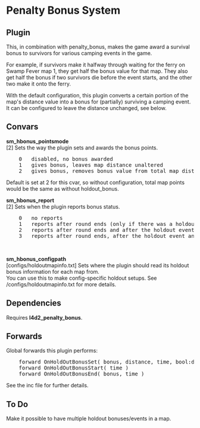 Penalty Bonus System
====================

Plugin
------
This, in combination with penalty_bonus, makes the game award a survival bonus to survivors
for various camping events in the game.

For example, if survivors make it halfway through waiting for the ferry on Swamp Fever map 1,
they get half the bonus value for that map. They also get half the bonus if two survivors die
before the event starts, and the other two make it onto the ferry.

With the default configuration, this plugin converts a certain portion of the map's distance value
into a bonus for (partially) surviving a camping event. It can be configured to leave the distance
unchanged, see below.


Convars
-------
<b>sm_hbonus_pointsmode</b><br />
[2] Sets the way the plugin sets and awards the bonus points.<br />
<pre>
    0   disabled, no bonus awarded
    1   gives bonus, leaves map distance unaltered
    2   gives bonus, removes bonus value from total map distance
</pre>
Default is set at 2 for this cvar, so without configuration, total map points would be
the same as without holdout_bonus.<br />

<b>sm_hbonus_report</b><br />
[2] Sets when the plugin reports bonus status.<br />
<pre>
    0   no reports
    1   reports after round ends (only if there was a holdout event this map)
    2   reports after round ends and after the holdout event is over
    3   reports after round ends, after the holdout event and announces event when it starts
</pre>
<br />

<b>sm_hbonus_configpath</b><br />
[configs/holdoutmapinfo.txt] Sets where the plugin should read its holdout bonus information for each map from.<br />
You can use this to make config-specific holdout setups. See /configs/holdoutmapinfo.txt for more details.<br />


Dependencies
------------
Requires <b>l4d2_penalty_bonus</b>.<br />


Forwards
--------
Global forwards this plugin performs:
<pre>
    forward OnHoldOutBonusSet( bonus, distance, time, bool:distanceChanged )
    forward OnHoldOutBonusStart( time )
    forward OnHoldOutBonusEnd( bonus, time )
</pre>
See the inc file for further details.<br />



To Do
-----
Make it possible to have multiple holdout bonuses/events in a map.
